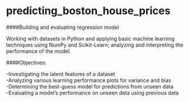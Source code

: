 # predicting_boston_house_prices
####Building and evaluating regression model

Working with datasets in Python and applying basic machine learning techniques 
using NumPy and Scikit-Learn;   analyzing and interpreting the performance of the model.

####Objectives:

-Investigating the latent features of a dataset  
-Analyzing various learning performance plots for variance and bias  
-Determining the best-guess model for predictions from unseen data  
-Evaluating a model’s performance on unseen data using previous data  
